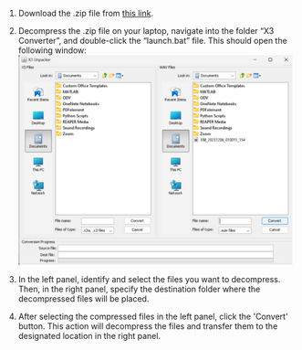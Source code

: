 1. Download the .zip file from [this link](https://smrumarine.box.com/s/kiimwqqu5ayhl00tvxyzi34y8nnpjist).
2. Decompress the .zip file on your laptop, navigate into the folder “X3 Converter”, and double-click the “launch.bat” file. This should open the following window:
![](../assets/1-DecompressingFiles/WhatWindowShouldLookLikeAfterDownloading.png)

3. In the left panel, identify and select the files you want to decompress. Then, in the right panel, specify the destination folder where the decompressed files will be placed.
4. After selecting the compressed files in the left panel, click the 'Convert' button. This action will decompress the files and transfer them to the designated location in the right panel.
